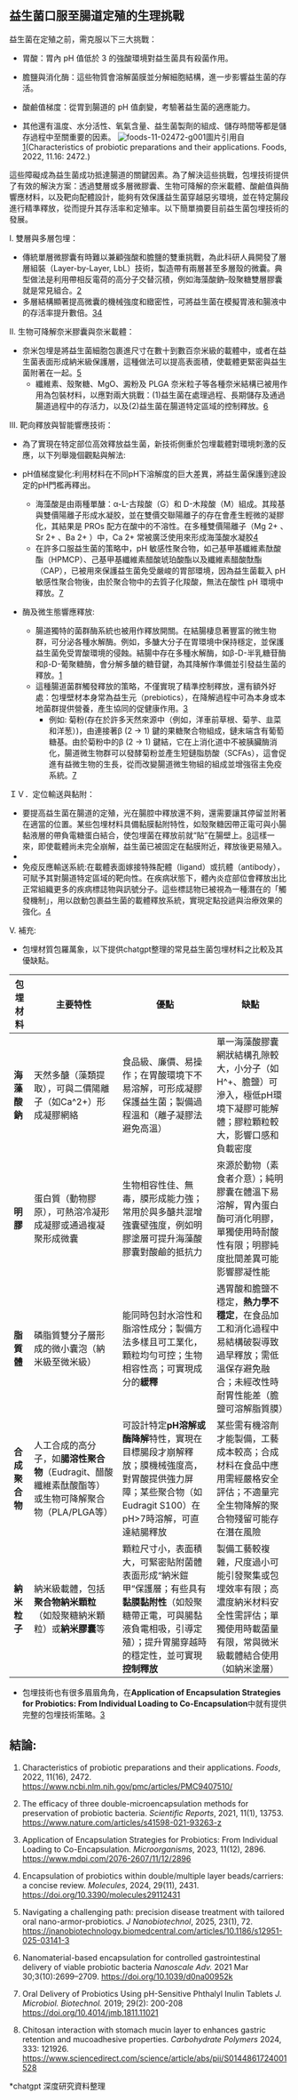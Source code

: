 ## 益生菌口服至腸道定殖的生理挑戰

益生菌在定殖之前，需克服以下三大挑戰：

* 胃酸：胃內 pH 值低於 3 的強酸環境對益生菌具有殺菌作用。

*  膽鹽與消化酶：這些物質會溶解菌膜並分解細胞結構，進一步影響益生菌的存活。

* 酸鹼值梯度：從胃到腸道的 pH 值劇變，考驗著益生菌的適應能力。
* 其他還有溫度、水分活性、氧氣含量、益生菌製劑的組成、儲存時間等都是儲存過程中至關重要的因素。
![foods-11-02472-g001](https://hackmd.io/_uploads/H19BCdvrxl.jpg)圖片引用自[1](https://pmc.ncbi.nlm.nih.gov/articles/PMC9407510/#abstract1)(Characteristics of probiotic preparations and their applications. Foods, 2022, 11.16: 2472.)
 

這些障礙成為益生菌成功抵達腸道的關鍵因素。為了解決這些挑戰，包埋技術提供了有效的解決方案：透過雙層或多層微膠囊、生物可降解的奈米載體、酸鹼值與酶響應材料，以及靶向配體設計，能夠有效保護益生菌穿越惡劣環境，並在特定腸段進行精準釋放，從而提升其存活率和定殖率。以下簡單摘要目前益生菌包埋技術的發展。



I. 雙層與多層包埋：
* 傳統單層微膠囊有時難以兼顧強酸和膽鹽的雙重挑戰，為此科研人員開發了層層組裝（Layer-by-Layer, LbL）技術，製造帶有兩層甚至多層殼的微囊。典型做法是利用帶相反電荷的高分子交替沉積，例如海藻酸鈉–殼聚糖雙層膠囊就是常見組合。[2](https://www.nature.com/articles/s41598-021-93263-z#:~:text=with%20almost%20all%20encapsulation%20methods%2C,of%20a%20low%20diameter%20and)
* 多層結構顯著提高微囊的機械強度和緻密性，可將益生菌在模擬胃液和腸液中的存活率提升數倍。[3](https://www.mdpi.com/2076-2607/11/12/2896#:~:text=surface%20via%20the%20addition%20of,protected%20under%20simulated%20gastrointestinal%20conditions)[4](https://pmc.ncbi.nlm.nih.gov/articles/PMC11173482/#:~:text=related%20to%20simple%2C%20fast%2C%20and,their%20cell%20viability%20significantly%20improved)

II. 生物可降解奈米膠囊與奈米載體：
* 奈米包埋是將益生菌細胞包裹進尺寸在數十到數百奈米級的載體中，或者在益生菌表面形成納米級保護層，這種做法可以提高表面積，使載體更緊密與益生菌附著在一起。[5](https://jnanobiotechnology.biomedcentral.com/articles/10.1186/s12951-025-03141-3#:~:text=precision%20disease%20treatment%20with%20tailored,probiotics%20for%20precise%20disease%20treatment)
    * 纖維素、殼聚糖、MgO、澱粉及 PLGA 奈米粒子等各種奈米結構已被用作用為包裝材料，以應對兩大挑戰：(1)益生菌在處理過程、長期儲存及通過腸道過程中的存活力，以及(2)益生菌在腸道特定區域的控制釋放。[6](https://pmc.ncbi.nlm.nih.gov/articles/PMC9419840/)



III. 靶向釋放與智能響應技術：
* 為了實現在特定部位高效釋放益生菌，新技術側重於包埋載體對環境刺激的反應，以下列舉幾個觀點與解法:
* pH值梯度變化:利用材料在不同pH下溶解度的巨大差異，將益生菌保護到達設定的pH門檻再釋出。
    * 海藻酸是由兩種單醣：α-L-古羧酸（G）和 D-木羧酸（M）組成。其羧基與雙價陽離子形成水凝胶，並在雙價交聯陽離子的存在會產生輕微的凝膠化，其結果是 PROs 配方在酸中的不溶性。在多種雙價陽離子（Mg 2+ 、Sr 2+ 、Ba 2+ ）中，Ca 2+ 常被廣泛使用來形成海藻酸水凝胶[4](https://pmc.ncbi.nlm.nih.gov/articles/PMC11173482/#:~:text=related%20to%20simple%2C%20fast%2C%20and,their%20cell%20viability%20significantly%20improved)
    * 在許多口服益生菌的策略中，pH 敏感性聚合物，如己基甲基纖維素酞酸酯（HPMCP）、己基甲基纖維素醋酸琥珀酸酯以及纖維素醋酸酞酯（CAP），已被用來保護益生菌免受嚴峻的胃部環境，因為益生菌載入 pH 敏感性聚合物後，由於聚合物中的去質子化羧酸，無法在酸性 pH 環境中釋放。[7](https://www.jmb.or.kr/journal/view.html?doi=10.4014%2Fjmb.1811.11021)
    
* 酶及微生態響應釋放:
    * 腸道獨特的菌群酶系統也被用作釋放開關。在結腸棲息著豐富的微生物群，可分泌各種水解酶。例如，多醣大分子在胃環境中保持穩定，並保護益生菌免受胃酸環境的侵蝕。結腸中存在多種水解酶，如β-D-半乳糖苷酶和β-D-葡聚糖酶，會分解多醣的糖苷鍵，為其降解作準備並引發益生菌的釋放。[1](https://pmc.ncbi.nlm.nih.gov/articles/PMC9407510/#abstract1)
    * 這種腸道菌群觸發釋放的策略，不僅實現了精準控制釋放，還有額外好處：包埋壁材本身常為益生元（prebiotics），在降解過程中可為本身或本地菌群提供營養，產生協同的促健康作用。[3](https://www.mdpi.com/2076-2607/11/12/2896#:~:text=surface%20via%20the%20addition%20of,protected%20under%20simulated%20gastrointestinal%20conditions)
        * 例如: 菊粉(存在於許多天然來源中（例如，洋車前草根、菊芋、韭菜和洋葱）)，由連接著β (2 → 1) 鍵的果糖聚合物組成，鏈末端含有葡萄糖基。由於菊粉中的β (2 → 1) 鍵結，它在上消化道中不被胰臟酶消化，腸道微生物群可以發酵菊粉並產生短鏈脂肪酸（SCFAs），這會促進有益微生物的生長，從而改變腸道微生物組的組成並增強宿主免疫系統。[7](https://www.jmb.or.kr/journal/view.html?doi=10.4014%2Fjmb.1811.11021)


ＩＶ．定位輸送與黏附：
* 要提高益生菌在腸道的定殖，光在腸腔中釋放還不夠，還需要讓其停留並附著在適當的位置。某些包埋材料具備黏膜黏附特性，如殼聚糖因帶正電可與小腸黏液層的帶負電糖蛋白結合，使包埋菌在釋放前就“貼”在腸壁上。[8](https://www.sciencedirect.com/science/article/abs/pii/S0144861724001528)這樣一來，即使載體尚未完全崩解，益生菌已被固定在黏膜附近，釋放後更易殖入。
* 
* 免疫反應輸送系統:在載體表面嫁接特殊配體（ligand）或抗體（antibody），可賦予其對腸道特定區域的靶向性。在疾病狀態下，體內炎症部位會釋放出比正常組織更多的疾病標誌物與訊號分子。這些標誌物已被視為一種潛在的「觸發機制」，用以啟動包裹益生菌的載體釋放系統，實現定點投遞與治療效果的強化。[4](https://pmc.ncbi.nlm.nih.gov/articles/PMC11173482/#:~:text=targeted%20delivery%20systems,In%20disease%20states%2C%20inflammatory%20sites)


V. 補充: 
* 包埋材質包羅萬象，以下提供chatgpt整理的常見益生菌包埋材料之比較及其優缺點。

| **包埋材料**  | **主要特性**                                                     | **優點**                                                                                         | **缺點**                                                                     |
| --------- | ------------------------------------------------------------ | ---------------------------------------------------------------------------------------------- | -------------------------------------------------------------------------- |
| **海藻酸鈉**  | 天然多醣（藻類提取），可與二價陽離子（如Ca^2+）形成凝膠網絡                             | 食品級、廉價、易操作；在胃酸環境下不易溶解，可形成凝膠保護益生菌；製備過程溫和（離子凝膠法避免高溫）                                             | 單一海藻酸膠囊網狀結構孔隙較大，小分子（如H^+、膽鹽）可滲入，極低pH環境下凝膠可能解體；膠粒顆粒較大，影響口感和負載密度             |
| **明膠**    | 蛋白質（動物膠原），可熱溶冷凝形成凝膠或通過複凝聚形成微囊                                | 生物相容性佳、無毒，膜形成能力強；常用於與多醣共混增強囊壁強度，例如明膠塗層可提升海藻酸膠囊對酸鹼的抵抗力                                          | 來源於動物（素食者介意）；純明膠囊在體溫下易溶解，胃內蛋白酶可消化明膠，單獨使用時耐酸性有限；明膠純度批間差異可能影響膠凝性能            |
| **脂質體**   | 磷脂質雙分子層形成的微小囊泡（納米級至微米級）                                      | 能同時包封水溶性和脂溶性成分；製備方法多樣且可工業化，顆粒均勻可控；生物相容性高；可實現成分的**緩釋**                                          | 遇胃酸和膽鹽不穩定，**熱力學不穩定**，在食品加工和消化過程中易結構破裂導致過早釋放；需低溫保存避免融合；未經改性時耐胃性能差（膽鹽可溶解脂質膜） |
| **合成聚合物** | 人工合成的高分子，如**腸溶性聚合物**（Eudragit、醋酸纖維素酞酸酯等）或生物可降解聚合物（PLA/PLGA等） | 可設計特定**pH溶解或酶降解**特性，實現在目標腸段才崩解釋放；膜機械強度高，對胃酸提供強力屏障；某些聚合物（如Eudragit S100）在pH>7時溶解，可直達結腸釋放        | 某些需有機溶劑才能製備，工藝成本較高；合成材料在食品中應用需經嚴格安全評估；不適量完全生物降解的聚合物殘留可能存在潛在風險              |
| **納米粒子**  | 納米級載體，包括**聚合物納米顆粒**（如殼聚糖納米顆粒）或**納米膠囊**等                      | 顆粒尺寸小，表面積大，可緊密貼附菌體表面形成“納米鎧甲”保護層；有些具有**黏膜黏附性**（如殼聚糖帶正電，可與腸黏液負電相吸，引導定殖）；提升胃腸穿越時的穩定性，並可實現**控制釋放** | 製備工藝較複雜，尺度過小可能引發聚集或包埋效率有限；高濃度納米材料安全性需評估；單獨使用時載菌量有限，常與微米級載體結合使用（如納米塗層）      |

* 包埋技術也有很多眉眉角角，在**Application of Encapsulation Strategies for Probiotics: From Individual Loading to Co-Encapsulation**中就有提供完整的包埋技術策略。[3](https://www.mdpi.com/2076-2607/11/12/2896#:~:text=surface%20via%20the%20addition%20of,protected%20under%20simulated%20gastrointestinal%20conditions)


## 結論:
1. Characteristics of probiotic preparations and their applications. *Foods*, 2022, 11(16), 2472. https://www.ncbi.nlm.nih.gov/pmc/articles/PMC9407510/
2. The efficacy of three double-microencapsulation methods for preservation of probiotic bacteria. *Scientific Reports*, 2021, 11(1), 13753. https://www.nature.com/articles/s41598-021-93263-z
3. Application of Encapsulation Strategies for Probiotics: From Individual Loading to Co-Encapsulation. *Microorganisms*, 2023, 11(12), 2896. https://www.mdpi.com/2076-2607/11/12/2896
4. Encapsulation of probiotics within double/multiple layer beads/carriers: a concise review. *Molecules*, 2024, 29(11), 2431. https://doi.org/10.3390/molecules29112431
5. Navigating a challenging path: precision disease treatment with tailored oral nano-armor-probiotics. *J Nanobiotechnol*, 2025, 23(1), 72. https://jnanobiotechnology.biomedcentral.com/articles/10.1186/s12951-025-03141-3
6. Nanomaterial-based encapsulation for controlled gastrointestinal delivery of viable probiotic bacteria *Nanoscale Adv.* 2021 Mar 30;3(10):2699–2709. https://doi.org/10.1039/d0na00952k
7. Oral Delivery of Probiotics Using pH-Sensitive Phthalyl Inulin Tablets *J. Microbiol. Biotechnol.* 2019; 29(2): 200-208
https://doi.org/10.4014/jmb.1811.11021

8. Chitosan interaction with stomach mucin layer to enhances gastric retention and mucoadhesive properties. *Carbohydrate Polymers* 2024, 333: 121926.
https://www.sciencedirect.com/science/article/abs/pii/S0144861724001528

*chatgpt 深度研究資料整理
